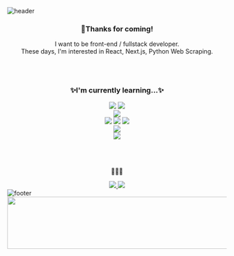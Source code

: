 <img src="https://capsule-render.vercel.app/api?type=wave&color=gradient&height=150&section=header&customColorList=0,1,2,15&text=rnrn99's%20github!&fontSize=50&animation=blink&fontColor=000" alt="header">
<h3 align="center">👋Thanks for coming!</h3>
<p align="center">
  I want to be front-end / fullstack developer.
  <br/>
  These days, I'm interested in React, Next.js, Python Web Scraping.
</p>
<br/>
<br/>
<h3 align="center">✨I'm currently learning...✨</h3>
<div align="center">
  <img src="https://img.shields.io/badge/React-61DAFB?style=for-the-badge&logo=React&logoColor=white"/>
  <img src="https://img.shields.io/badge/Next.js-000?style=for-the-badge&logo=Next.js&logoColor=white"/>
  <br/>
  <img src="https://img.shields.io/badge/React Query-FF4154?style=for-the-badge&logo=ReactQuery&logoColor=white"/>
  <br/>
  <img src="https://img.shields.io/badge/HTML-E34F26?style=for-the-badge&logo=HTML5&logoColor=white"/>
  <img src="https://img.shields.io/badge/CSS-1572B6?style=for-the-badge&logo=CSS3&logoColor=white"/>
  <img src="https://img.shields.io/badge/Javascript-F7DF1E?style=for-the-badge&logo=Javascript&logoColor=white"/>
  <br/>
  <img src="https://img.shields.io/badge/TypeScript-3178C6?style=for-the-badge&logo=TypeScript&logoColor=white"/>
  <br/>
  <img src="https://img.shields.io/badge/Python-3766AB?style=for-the-badge&logo=Python&logoColor=white"/>
</div>
<br/>
<br/>
<br/>
<p align="center">🙋🙋🙋</p>
<div align="center">
  <a href="https://cansweep.tistory.com">
    <img src="https://img.shields.io/badge/blog-000000?style=for-the-badge&logo=Bloglovin&logoColor=white"/>
  </a>
  <a href="https://velog.io/@rnrn99">
    <img src="https://img.shields.io/badge/Velog-20C997?style=for-the-badge&logo=Velog&logoColor=white"/>
  </a>
</div>


<img src="https://capsule-render.vercel.app/api?type=wave&color=gradient&height=150&section=footer&reversal=true&customColorList=0,1,2,15" alt="footer">

<a href="https://github.com/rnrn99/gitanimals">
  <img src="https://render.gitanimals.org/lines/rnrn99?pet-id=1" width="1000" height="120"/>
</a>
